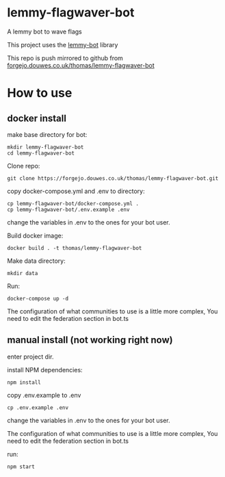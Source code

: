 # lemmy-flagwaver-bot

A lemmy bot to wave flags

This project uses the [lemmy-bot](https://github.com/SleeplessOne1917/lemmy-bot) library

This repo is push mirrored to github from [forgejo.douwes.co.uk/thomas/lemmy-flagwaver-bot](https://forgejo.douwes.co.uk/thomas/lemmy-flagwaver-bot)

# How to use
## docker install
make base directory for bot:  
```
mkdir lemmy-flagwaver-bot
cd lemmy-flagwaver-bot
``` 

Clone repo:  
```
git clone https://forgejo.douwes.co.uk/thomas/lemmy-flagwaver-bot.git
```

copy docker-compose.yml and .env to directory:  
```
cp lemmy-flagwaver-bot/docker-compose.yml .
cp lemmy-flagwaver-bot/.env.example .env
```  

change the variables in .env to the ones for your bot user.  

Build docker image:  
```
docker build . -t thomas/lemmy-flagwaver-bot
```

Make data directory:  
```
mkdir data
```

Run:  
```
docker-compose up -d
```

The configuration of what communities to use is a little more complex, You need to edit the federation section in bot.ts

## manual install (not working right now)
enter project dir.

install NPM dependencies:
```
npm install
```

copy .env.example to .env  
```
cp .env.example .env
```

change the variables in .env to the ones for your bot user.

The configuration of what communities to use is a little more complex, You need to edit the federation section in bot.ts

run:  
```
npm start
```
